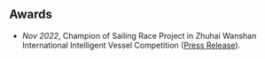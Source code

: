 <span class='anchor' id='awards'></span>

## Awards
- *Nov 2022*, Champion of Sailing Race Project in Zhuhai Wanshan International Intelligent Vessel Competition ([Press Release](https://www.um.edu.mo/news-and-press-releases/press-release/detail/51183/)).
